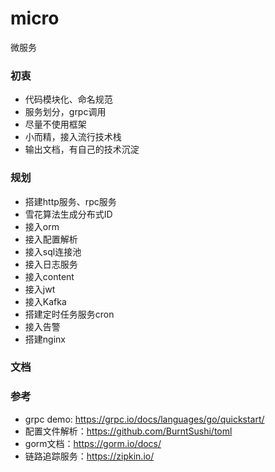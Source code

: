 # micro
微服务

### 初衷
- 代码模块化、命名规范
- 服务划分，grpc调用
- 尽量不使用框架
- 小而精，接入流行技术栈
- 输出文档，有自己的技术沉淀

### 规划
- 搭建http服务、rpc服务
- 雪花算法生成分布式ID
- 接入orm
- 接入配置解析
- 接入sql连接池
- 接入日志服务
- 接入content
- 接入jwt
- 接入Kafka
- 搭建定时任务服务cron
- 接入告警
- 搭建nginx

### 文档

### 参考
- grpc demo: https://grpc.io/docs/languages/go/quickstart/
- 配置文件解析：https://github.com/BurntSushi/toml
- gorm文档：https://gorm.io/docs/
- 链路追踪服务：https://zipkin.io/